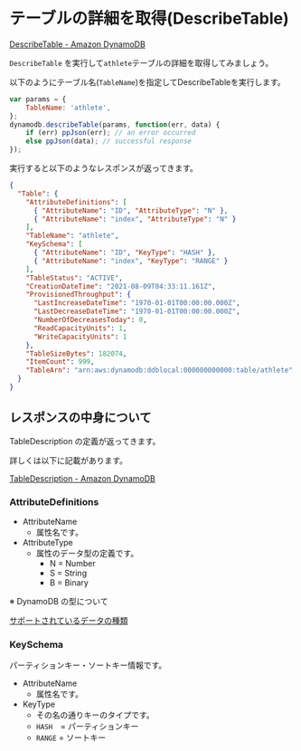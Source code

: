 # テーブルの詳細を取得(DescribeTable)

[DescribeTable - Amazon DynamoDB](https://docs.aws.amazon.com/amazondynamodb/latest/APIReference/API_DescribeTable.html)

`DescribeTable` を実行して`athlete`テーブルの詳細を取得してみましょう。

以下のようにテーブル名(`TableName`)を指定してDescribeTableを実行します。

```jsx
var params = {
    TableName: 'athlete',
};
dynamodb.describeTable(params, function(err, data) {
    if (err) ppJson(err); // an error occurred
    else ppJson(data); // successful response
});
```

実行すると以下のようなレスポンスが返ってきます。

```JSON
{
  "Table": {
    "AttributeDefinitions": [
      { "AttributeName": "ID", "AttributeType": "N" },
      { "AttributeName": "index", "AttributeType": "N" }
    ],
    "TableName": "athlete",
    "KeySchema": [
      { "AttributeName": "ID", "KeyType": "HASH" },
      { "AttributeName": "index", "KeyType": "RANGE" }
    ],
    "TableStatus": "ACTIVE",
    "CreationDateTime": "2021-08-09T04:33:11.161Z",
    "ProvisionedThroughput": {
      "LastIncreaseDateTime": "1970-01-01T00:00:00.000Z",
      "LastDecreaseDateTime": "1970-01-01T00:00:00.000Z",
      "NumberOfDecreasesToday": 0,
      "ReadCapacityUnits": 1,
      "WriteCapacityUnits": 1
    },
    "TableSizeBytes": 182074,
    "ItemCount": 999,
    "TableArn": "arn:aws:dynamodb:ddblocal:000000000000:table/athlete"
  }
}
```

## レスポンスの中身について

TableDescription の定義が返ってきます。

詳しくは以下に記載があります。

[TableDescription - Amazon DynamoDB](https://docs.aws.amazon.com/amazondynamodb/latest/APIReference/API_TableDescription.html)
### AttributeDefinitions

- AttributeName
  - 属性名です。
- AttributeType
  - 属性のデータ型の定義です。
    - N = Number
    - S = String
    - B = Binary

※ DynamoDB の型について

[サポートされているデータの種類](https://docs.aws.amazon.com/ja_jp/amazondynamodb/latest/developerguide/DynamoDBMapper.DataTypes.html)
### KeySchema
パーティションキー・ソートキー情報です。

- AttributeName
  - 属性名です。
- KeyType
  - その名の通りキーのタイプです。
  - `HASH`　= パーティションキー
  - `RANGE` = ソートキー


